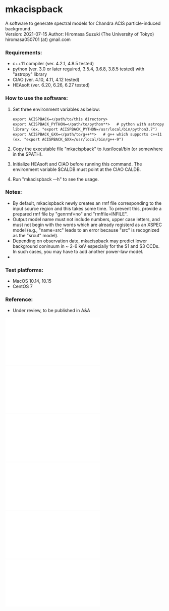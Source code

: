 mkacispback
=======================  
A software to generate spectral models for Chandra ACIS particle-induced background.  
Version: 2021-07-15
Author: Hiromasa Suzuki (The University of Tokyo)  
hiromasa050701 (at) gmail.com  


### Requirements:
- c++11 compiler (ver. 4.2.1, 4.8.5 tested)
- python (ver. 3.0 or later reguired, 3.5.4, 3.6.8, 3.8.5 tested) with "astropy" library
- CIAO (ver. 4.10, 4.11, 4.12 tested)
- HEAsoft (ver. 6.20, 6.26, 6.27 tested)


### How to use the software:
1. Set three environment variables as below:

       export ACISPBACK=</path/to/this directory>
       export ACISPBACK_PYTHON=</path/to/python**>   # python with astropy library (ex. "export ACISPBACK_PYTHON=/usr/local/bin/python3.7")
       export ACISPBACK_GXX=</path/to/g++**>   # g++ which supports c++11 (ex. "export ACISPBACK_GXX=/usr/local/bin/g++-9")

2. Copy the executable file "mkacispback" to /usr/local/bin (or somewhere in the $PATH).
3. Initialize HEAsoft and CIAO before running this command. The environment variable $CALDB must point at the CIAO CALDB.
4. Run "mkacispback --h" to see the usage.


### Notes:
- By default, mkacispback newly creates an rmf file corresponding to the input source region and this takes some time. To prevent this, provide a prepared rmf file by "genrmf=no" and "rmffile=INFILE".
- Output model name must not include numbers, upper case letters, and must not begin with the words which are already registerd as an XSPEC model (e.g., "name=src" leads to an error because "src" is recognized as the "srcut" model).
- Depending on observation date, mkacispback may predict lower background coninuum in ~ 2-6 keV especially for the S1 and S3 CCDs. In such cases, you may have to add another power-law model.
- 


### Test platforms:
- MacOS 10.14, 10.15
- CentOS 7


### Reference:
- Under review, to be published in A&A



![I0, VF mode](figures/vfaint_ccd0_tiled-crop.pdf)
![I2, VF mode](figures/vfaint_ccd2_tiled-crop.pdf?raw=true "CCD2, VF")
![I3, VF mode](figures/vfaint_ccd3_tiled-crop.pdf?raw=true "CCD3, VF")
![S1, VF mode](figures/vfaint_ccd5_tiled-crop.pdf?raw=true "CCD5, VF")
![S2, VF mode](figures/vfaint_ccd6_tiled-crop.pdf?raw=true "CCD6, VF")
![S3, VF mode](figures/vfaint_ccd7_tiled-crop.pdf?raw=true "CCD7, VF")
